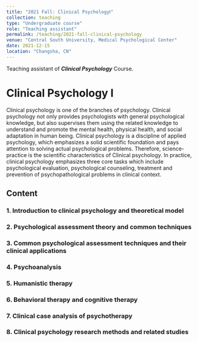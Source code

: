 ```yaml
---
title: "2021 Fall: Clinical PsychologyⅠ"
collection: teaching
type: "Undergraduate course"
role: "Teaching assistant"
permalink: /teaching/2021-fall-clinical-psychology
venue: "Central South University, Medical Psychological Center"
date: 2021-12-15
location: "Changsha, CN"
---
```


Teaching assistant of ***Clinical Psychology*** Course.

# Clinical Psychology Ⅰ
Clinical psychology is one of the branches of psychology. Clinical psychology not only provides psychologists with general psychological knowledge, but also supervises them using the related knowledge to understand and promote the mental health, physical health, and social adaptation in human being. Clinical psychology is a discipline of applied psychology, which emphasizes a solid scientific foundation and pays attention to solving actual psychological problems. Therefore, science-practice is the scientific characteristics of Clinical psychology. In practice, clinical psychology emphasizes three core tasks which include psychological evaluation, psychological counseling, treatment and prevention of psychopathological problems in clinical context.
## Content
### 1. Introduction to clinical psychology and theoretical model
### 2. Psychological assessment theory and common techniques
### 3. Common psychological assessment techniques and their clinical applications
### 4. Psychoanalysis
### 5. Humanistic therapy
### 6. Behavioral therapy and cognitive therapy
### 7. Clinical case analysis of psychotherapy
### 8. Clinical psychology research methods and related studies
